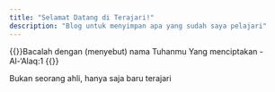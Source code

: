 ```yaml
---
title: "Selamat Datang di Terajari!"
description: "Blog untuk menyimpan apa yang sudah saya pelajari"
---
```


{{<typeit tag=h3 speed=30 lifeLike=true >}}Bacalah dengan (menyebut) nama Tuhanmu Yang menciptakan - Al-‘Alaq:1
{{</typeit>}}

Bukan seorang ahli, hanya saja baru terajari